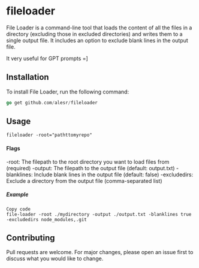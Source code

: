 # fileloader

File Loader is a command-line tool that loads the content of all the files in a directory (excluding those in excluded directories) and writes them to a single output file. It includes an option to exclude blank lines in the output file.

It very useful for GPT prompts =]

## Installation
To install File Loader, run the following command:

```go
go get github.com/alesr/fileloader
```

## Usage

```shell
fileloader -root="pathttomyrepo"
```

#### Flags

-root: The filepath to the root directory you want to load files from (required)
-output: The filepath to the output file (default: output.txt)
-blanklines: Include blank lines in the output file (default: false)
-excludedirs: Exclude a directory from the output file (comma-separated list)

##### Example
```shell
Copy code
file-loader -root ./mydirectory -output ./output.txt -blanklines true -excludedirs node_modules,.git
```

## Contributing
Pull requests are welcome. For major changes, please open an issue first to discuss what you would like to change.
